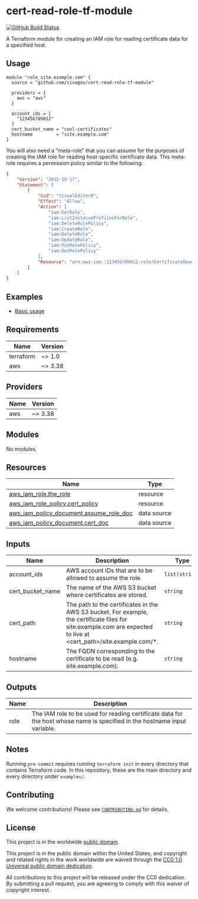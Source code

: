 # cert-read-role-tf-module #

[![GitHub Build Status](https://github.com/cisagov/cert-read-role-tf-module/workflows/build/badge.svg)](https://github.com/cisagov/cert-read-role-tf-module/actions)

A Terraform module for creating an IAM role for reading certificate
data for a specified host.

## Usage ##

```hcl
module "role_site.example.com" {
  source = "github.com/cisagov/cert-read-role-tf-module"

  providers = {
    aws = "aws"
  }

  account_ids = [
    "123456789012"
  ]
  cert_bucket_name = "cool-certificates"
  hostname         = "site.example.com"
}
```

You will also need a "meta-role" that you can assume for the purposes
of creating the IAM role for reading host-specific certificate data.
This meta-role requires a permission policy similar to the following:

```json
{
    "Version": "2012-10-17",
    "Statement": [
        {
            "Sid": "VisualEditor0",
            "Effect": "Allow",
            "Action": [
                "iam:GetRole",
                "iam:ListInstanceProfilesForRole",
                "iam:DeleteRolePolicy",
                "iam:CreateRole",
                "iam:DeleteRole",
                "iam:UpdateRole",
                "iam:PutRolePolicy",
                "iam:GetRolePolicy"
            ],
            "Resource": "arn:aws:iam::123456789012:role/CertificateReadOnly-*"
        }
    ]
}
```

## Examples ##

- [Basic usage](https://github.com/cisagov/cert-read-role-tf-module/tree/develop/examples/basic_usage)

## Requirements ##

| Name | Version |
|------|---------|
| terraform | ~> 1.0 |
| aws | ~> 3.38 |

## Providers ##

| Name | Version |
|------|---------|
| aws | ~> 3.38 |

## Modules ##

No modules.

## Resources ##

| Name | Type |
|------|------|
| [aws_iam_role.the_role](https://registry.terraform.io/providers/hashicorp/aws/latest/docs/resources/iam_role) | resource |
| [aws_iam_role_policy.cert_policy](https://registry.terraform.io/providers/hashicorp/aws/latest/docs/resources/iam_role_policy) | resource |
| [aws_iam_policy_document.assume_role_doc](https://registry.terraform.io/providers/hashicorp/aws/latest/docs/data-sources/iam_policy_document) | data source |
| [aws_iam_policy_document.cert_doc](https://registry.terraform.io/providers/hashicorp/aws/latest/docs/data-sources/iam_policy_document) | data source |

## Inputs ##

| Name | Description | Type | Default | Required |
|------|-------------|------|---------|:--------:|
| account\_ids | AWS account IDs that are to be allowed to assume the role. | `list(string)` | `[]` | no |
| cert\_bucket\_name | The name of the AWS S3 bucket where certificates are stored. | `string` | n/a | yes |
| cert\_path | The path to the certificates in the AWS S3 bucket.  For example, the certificate files for site.example.com are expected to live at <cert\_path>/site.example.com/*. | `string` | `"live"` | no |
| hostname | The FQDN corresponding to the certificate to be read (e.g. site.example.com). | `string` | n/a | yes |

## Outputs ##

| Name | Description |
|------|-------------|
| role | The IAM role to be used for reading certificate data for the host whose name is specified in the hostname input variable. |

## Notes ##

Running `pre-commit` requires running `terraform init` in every directory that
contains Terraform code. In this repository, these are the main directory and
every directory under `examples/`.

## Contributing ##

We welcome contributions!  Please see [`CONTRIBUTING.md`](CONTRIBUTING.md) for
details.

## License ##

This project is in the worldwide [public domain](LICENSE).

This project is in the public domain within the United States, and
copyright and related rights in the work worldwide are waived through
the [CC0 1.0 Universal public domain
dedication](https://creativecommons.org/publicdomain/zero/1.0/).

All contributions to this project will be released under the CC0
dedication. By submitting a pull request, you are agreeing to comply
with this waiver of copyright interest.
